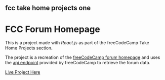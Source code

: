 ## fcc take home projects one

# FCC Forum Homepage

This is a project made with *React.js* as part of the freeCodeCamp Take Home Projects section.

The project is a recreation of the [freeCodeCamp forum homepage](https://forum.freecodecamp.org/) and uses the [api endpoint](https://forum-proxy.freecodecamp.rocks/latest) provided by freeCodeCamp to retrieve the forum data.

[Live Project Here](https://mike1234-pixel.github.io/fcc-take-home-projects-one/)
